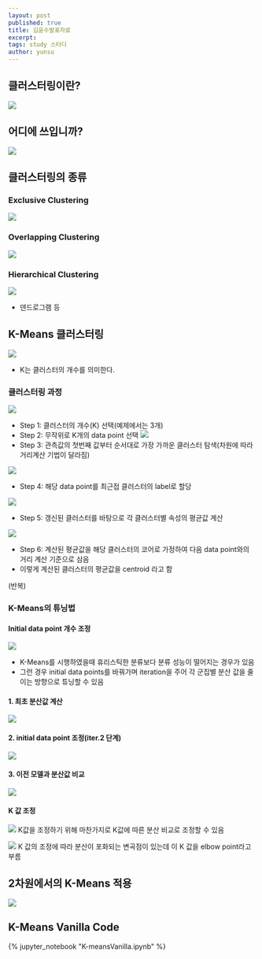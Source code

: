 ```yaml
---
layout: post
published: true
title: 김윤수발표자료
excerpt:
tags: study 스터디
author: yunsu
---
```

## 클러스터링이란?
![](/assets/img/yunsu/1image.png)

## 어디에 쓰입니까?
![](/assets/img/yunsu/2image.png)

## 클러스터링의 종류
### Exclusive Clustering
![](/assets/img/yunsu/3image.png)
### Overlapping Clustering
![](/assets/img/yunsu/6image.png)
### Hierarchical Clustering
![](/assets/img/yunsu/7image.png)
- 덴드로그램 등
## K-Means 클러스터링
![](/assets/img/yunsu/8image.png)
- K는 클러스터의 개수를 의미한다.
### 클러스터링 과정
![](/assets/img/yunsu/9image.png)
- Step 1: 클러스터의 개수(K) 선택(예제에서는 3개)
- Step 2: 무작위로 K개의 data point 선택
![](/assets/img/yunsu/10image.png)
- Step 3: 관측값의 첫번째 값부터 순서대로 가장 가까운 클러스터 탐색(차원에 따라 거리계산 기법이 달라짐)

![](/assets/img/yunsu/11image.png)
- Step 4: 해당 data point를 최근접 클러스터의 label로 할당

![](/assets/img/yunsu/12image.png)
- Step 5: 갱신된 클러스터를 바탕으로 각 클러스터별 속성의 평균값 계산

![](/assets/img/yunsu/13image.png)
- Step 6: 계산된 평균값을 해당 클러스터의 코어로 가정하여 다음 data point와의 거리 계산 기준으로 삼음
- 이렇게 계산된 클러스터의 평균값을 centroid 라고 함

(반복)

### K-Means의 튜닝법
#### Initial data point 개수 조정
![](/assets/img/yunsu/14image.png)
- K-Means를 시행하였을때 휴리스틱한 분류보다 분류 성능이 떨어지는 경우가 있음
- 그런 경우 initial data points를 바꿔가며 iteration을 주어 각 군집별 분산 값을 줄이는 방향으로 튜닝할 수 있음
#### 1. 최초 분산값 계산
![](/assets/img/yunsu/15image.png)

#### 2. initial data point 조정(iter.2 단계)
![](/assets/img/yunsu/17image.png)

#### 3. 이전 모델과 분산값 비교
![](/assets/img/yunsu/18image.png)

#### K 값 조정
![](/assets/img/yunsu/21image.png)
K값을 조정하기 위해 마찬가지로 K값에 따른 분산 비교로 조정할 수 있음

![](/assets/img/yunsu/22image.png)
K 값의 조정에 따라 분산이 포화되는 변곡점이 있는데 이 K 값을 elbow point라고 부름

## 2차원에서의 K-Means 적용
![](/assets/img/yunsu/19image.png)

## K-Means Vanilla Code
{% jupyter_notebook "K-meansVanilla.ipynb" %}
